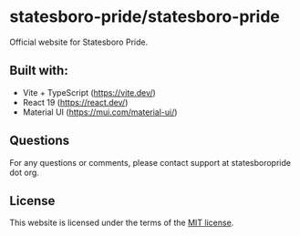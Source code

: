 # statesboro-pride/statesboro-pride
Official website for Statesboro Pride.

## Built with:
- Vite + TypeScript (https://vite.dev/)
- React 19 (https://react.dev/)
- Material UI (https://mui.com/material-ui/)

## Questions
For any questions or comments, please contact support at statesboropride dot org.

## License
This website is licensed under the terms of the [MIT license](/LICENSE).
